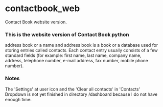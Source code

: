 # contactbook_web
Contact Book website version.


### This is the website version of Contact Book python
address book or a name and address book is a book or a database used for storing entries called contacts.
Each contact entry usually consists of a few standard fields (for example: first name, last name, company name, address, telephone number, e-mail address, fax number, mobile phone number).


### Notes
The 'Settings' at user icon and the 'Clear all contacts' in 'Contacts' Dropdown is not yet finished in directory /dashboard because I do not have enough time.
